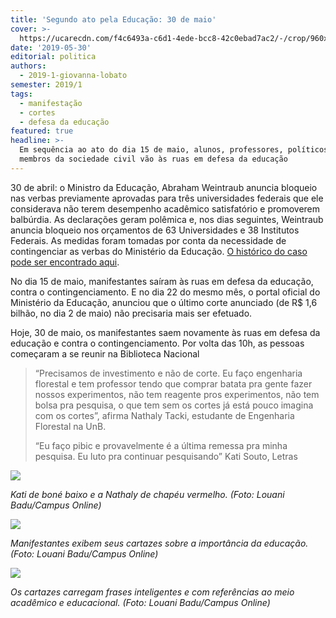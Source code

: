 ```yaml
---
title: 'Segundo ato pela Educação: 30 de maio'
cover: >-
  https://ucarecdn.com/f4c6493a-c6d1-4ede-bcc8-42c0ebad7ac2/-/crop/960x777/0,71/-/preview/-/enhance/74/-/sharp/17/
date: '2019-05-30'
editorial: politica
authors:
  - 2019-1-giovanna-lobato
semester: 2019/1
tags:
  - manifestação
  - cortes
  - defesa da educação
featured: true
headline: >-
  Em sequência ao ato do dia 15 de maio, alunos, professores, políticos e
  membros da sociedade civil vão às ruas em defesa da educação
---
```





30 de abril: o Ministro da Educação, Abraham Weintraub anuncia bloqueio nas verbas previamente aprovadas para três universidades federais que ele considerava não terem desempenho acadêmico satisfatório e promoverem balbúrdia. As declarações geram polêmica e, nos dias seguintes, Weintraub anuncia bloqueio nos orçamentos de 63 Universidades e 38 Institutos Federais. As medidas foram tomadas por conta da necessidade de contingenciar as verbas do Ministério da Educação. [O histórico do caso pode ser encontrado aqui](https://campus.fac.unb.br/materias/2019-05-28-contingenciamento-nas-universidades-do-anuncio-ate-agora/).

No dia 15 de maio, manifestantes saíram às ruas em defesa da educação, contra o contingenciamento. E no dia 22 do mesmo mês, o portal oficial do Ministério da Educação, anunciou que o último corte anunciado (de R$ 1,6 bilhão, no dia 2 de maio) não precisaria mais ser efetuado. 

Hoje, 30 de maio, os manifestantes saem novamente às ruas em defesa da educação e contra o contingenciamento. Por volta das 10h, as pessoas começaram a se reunir na Biblioteca Nacional

> “Precisamos de investimento e não de corte. Eu faço engenharia florestal e tem professor tendo que comprar batata pra gente fazer nossos experimentos, não tem reagente pros experimentos, não tem bolsa pra pesquisa, o que tem sem os cortes já está pouco imagina com os cortes”, afirma Nathaly Tacki, estudante de Engenharia Florestal na UnB.
>
> “Eu faço pibic e provavelmente é a última remessa pra minha pesquisa. Eu luto pra continuar pesquisando” Kati Souto, Letras

![](https://ucarecdn.com/729cdfa3-e1ec-4ead-8816-1858298aedc4/)

_Kati de boné baixo e a Nathaly de chapéu vermelho. (Foto: Louani Badu/Campus Online)_

![](https://ucarecdn.com/da27bbff-3664-41c3-92dd-e8474fd14acf/)

_Manifestantes exibem seus cartazes sobre a importância da educação. (Foto: Louani Badu/Campus Online)_

![](https://ucarecdn.com/0834d368-1f01-4f41-8f8f-8de15f04cd83/)

_Os cartazes carregam frases inteligentes e com referências ao meio acadêmico e educacional. (Foto: Louani Badu/Campus Online)_
